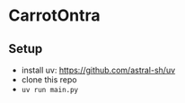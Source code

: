 # CarrotOntra

## Setup

- install uv: https://github.com/astral-sh/uv
- clone this repo
- `uv run main.py`
